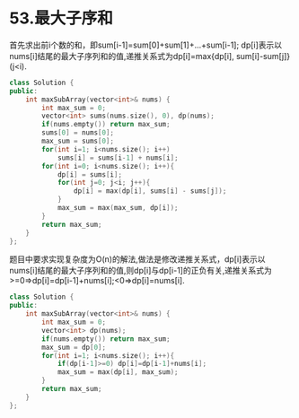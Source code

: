 # 53.最大子序和

首先求出前i个数的和，即sum[i-1]=sum[0]+sum[1]+...+sum[i-1];
dp[i]表示以nums[i]结尾的最大子序列和的值,递推关系式为dp[i]=max{dp[i], sum[i]-sum[j]}(j<i).

```cpp
class Solution {
public:
    int maxSubArray(vector<int>& nums) {
        int max_sum = 0;
        vector<int> sums(nums.size(), 0), dp(nums);
        if(nums.empty()) return max_sum;
        sums[0] = nums[0];
        max_sum = sums[0];
        for(int i=1; i<nums.size(); i++)
            sums[i] = sums[i-1] + nums[i];
        for(int i=0; i<nums.size(); i++){
            dp[i] = sums[i];
            for(int j=0; j<i; j++){
                dp[i] = max(dp[i], sums[i] - sums[j]);
            }
            max_sum = max(max_sum, dp[i]);
        }
        return max_sum;
    }
};
```

题目中要求实现复杂度为O(n)的解法,做法是修改递推关系式，dp[i]表示以nums[i]结尾的最大子序列和的值,则dp[i]与dp[i-1]的正负有关,递推关系式为>=0=>dp[i]=dp[i-1]+nums[i];<0=>dp[i]=nums[i].

```cpp
class Solution {
public:
    int maxSubArray(vector<int>& nums) {
        int max_sum = 0;
        vector<int> dp(nums);
        if(nums.empty()) return max_sum;
        max_sum = dp[0];
        for(int i=1; i<nums.size(); i++){
            if(dp[i-1]>=0) dp[i]=dp[i-1]+nums[i];
            max_sum = max(dp[i], max_sum);
        }
        return max_sum;
    }
};
```
